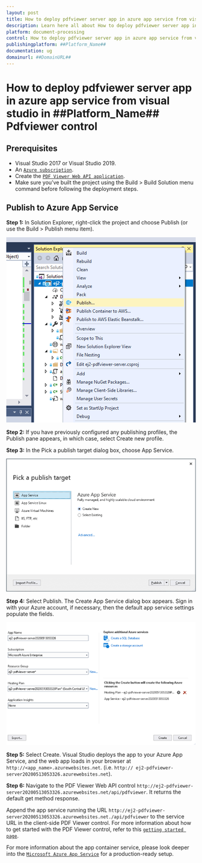 ```yaml
---
layout: post
title: How to deploy pdfviewer server app in azure app service from visual studio in ##Platform_Name## Pdfviewer control | Syncfusion
description: Learn here all about How to deploy pdfviewer server app in azure app service from visual studio in Syncfusion ##Platform_Name## Pdfviewer control of Syncfusion Essential JS 2 and more.
platform: document-processing
control: How to deploy pdfviewer server app in azure app service from visual studio
publishingplatform: ##Platform_Name##
documentation: ug
domainurl: ##DomainURL##
---
```


# How to deploy pdfviewer server app in azure app service from visual studio in ##Platform_Name## Pdfviewer control

## Prerequisites

* Visual Studio 2017 or Visual Studio 2019.
* An [`Azure subscription`](https://azure.microsoft.com/en-gb/).
* Create the [`PDF Viewer Web API application`](https://www.syncfusion.com/kb/10346/how-to-create-pdf-viewer-web-service-application-in-asp-net-core).
* Make sure you’ve built the project using the Build > Build Solution menu command before following the deployment steps.

## Publish to Azure App Service

**Step 1:** In Solution Explorer, right-click the project and choose Publish (or use the Build > Publish menu item).

 ![azure publish ](../images/azure_publish.png)

**Step 2:** If you have previously configured any publishing profiles, the Publish pane appears, in which case, select Create new profile.

**Step 3:** In the Pick a publish target dialog box, choose App Service.

![azure target](../images/azure_target.png)

**Step 4:** Select Publish. The Create App Service dialog box appears. Sign in with your Azure account, if necessary, then the default app service settings populate the fields.

![azure pdfviewer ](../images/azure_pdfviewer.png)

**Step 5:** Select Create. Visual Studio deploys the app to your Azure App Service, and the web app loads in your browser at `http://<app_name>.azurewebsites.net`. (i.e. `http:// ej2-pdfviewer-server20200513053326.azurewebsites.net`).

**Step 6:** Navigate to the PDF Viewer Web API control `http://ej2-pdfviewer-server20200513053326.azurewebsites.net/api/pdfviewer`. It returns the default get method response.

Append the app service running the URL `http://ej2-pdfviewer-server20200513053326.azurewebsites.net./api/pdfviewer` to the service URL in the client-side PDF Viewer control. For more information about how to get started with the PDF Viewer control, refer to this [`getting started page`](https://help.syncfusion.com/document-processing/pdf/pdf-viewer/javascript-es5/getting-started/?).

For more information about the app container service, please look deeper into the [`Microsoft Azure App Service`](https://docs.microsoft.com/en-us/visualstudio/deployment/) for a production-ready setup.